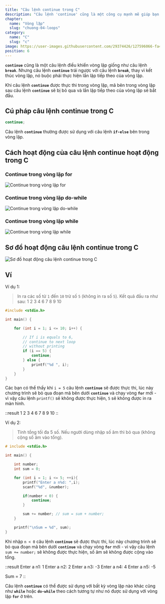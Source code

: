 ```yaml
---
title: "Câu lệnh continue trong C"
description: "Câu lệnh 'continue' cũng là một công cụ mạnh mẽ giúp bạn kiểm soát và điều chỉnh luồng của chương trình giống như 'break' vậy. Nó cho phép bạn bỏ qua một phần của vòng lặp và tiếp tục thực hiện các lệnh tiếp theo dựa trên một điều kiện cụ thể. Cùng xem cách chúng mình sử dụng 'continue' trong lập trình C như thế nào nhé."
chapter:
  name: "Vòng lặp"
  slug: "chuong-04-loops"
category:
  name: "C"
  slug: "c"
image: https://user-images.githubusercontent.com/29374426/127596066-fa46df01-982f-4a72-b6d1-f7d8f5c5a9b3.png
position: 6
---
```


**`continue`** cũng là một câu lệnh điều khiển vòng lặp giống như câu lệnh **`break`**. Nhưng câu lệnh **`continue`** trái ngược với câu lệnh **`break`**, thay vì kết thúc vòng lặp, nó buộc phải thực hiện lần lặp tiếp theo của vòng lặp.

Khi câu lệnh **`continue`** được thực thi trong vòng lặp, mã bên trong vòng lặp sau câu lệnh **`continue`** sẽ bị bỏ qua và lần lặp tiếp theo của vòng lặp sẽ bắt đầu.

## Cú pháp câu lệnh continue trong C

```cpp
continue;
```

Câu lệnh **`continue`** thường được sử dụng với câu lệnh **`if-else`** bên trong vòng lặp.

## Cách hoạt động của câu lệnh continue hoạt động trong C

### Continue trong vòng lặp for

![Continue trong vòng lặp for](https://user-images.githubusercontent.com/29374426/183126659-14f696b2-2349-4012-8dd7-4eb5b82c8170.png)

### Continue trong vòng lặp do-while

![Continue trong vòng lặp do-while](https://user-images.githubusercontent.com/29374426/183126863-bdade997-9ea3-4069-9bd3-e8cd26546505.png)

### Continue trong vòng lặp while

![Continue trong vòng lặp while](https://user-images.githubusercontent.com/29374426/183126835-f795ef01-55f1-4bfa-89a7-843669a1e1e3.png)

## Sơ đồ hoạt động câu lệnh continue trong C

![Sơ đồ hoạt động câu lệnh continue trong C](https://user-images.githubusercontent.com/29374426/183126760-6d1fb767-07c2-4d54-9773-2725d2a99d6c.png)

## Ví

Ví dụ 1:

> In ra các số từ `1` đến `10` trừ số `5` (không in ra số `5`). Kết quả đầu ra như sau: 1 2 3 4 6 7 8 9 10

```cpp
#include <stdio.h>

int main() {

    for (int i = 1; i <= 10; i++) {

        // If i is equals to 6,
        // continue to next loop
        // without printing
        if (i == 5) {
            continue;
        } else {
            printf("%d ", i);
        }
    }
}
```

Các bạn có thể thấy khi `i = 5` câu lệnh **`continue`** sẽ được thực thi, lúc này chương trình sẽ bỏ qua đoạn mã bên dưới **`continue`** và chạy vòng **`for`** mới - vì vậy câu lệnh `printf()` sẽ không được thực hiện, `5` sẽ không được in ra màn hình.


::result
1 2 3 4 6 7 8 9 10
::

Ví dụ 2:

> Tính tổng tối đa 5 số. Nếu người dùng nhập số âm thì bỏ qua (không cộng số âm vào tổng).

```cpp
# include <stdio.h>

int main() {

    int number;
    int sum = 0;

    for (int i = 1; i <= 5; ++i){
        printf("Enter a n%d: ",i);
        scanf("%d", &number);

        if(number < 0) {
            continue;
        }

        sum += number; // sum = sum + number;
    }

    printf("\nSum = %d", sum);
}
```

Khi nhập `n < 0` câu lệnh **`continue`** sẽ được thực thi, lúc này chương trình sẽ bỏ qua đoạn mã bên dưới **`continue`** và chạy vòng **`for`** mới - vì vậy câu lệnh `sum += number;` sẽ không được thực hiện, số âm sẽ không được cộng vào tổng.


::result
Enter a n1: 1
Enter a n2: 2
Enter a n3: -3
Enter a n4: 4
Enter a n5: -5

Sum = 7
::

Câu lệnh **`continue`** có thể được sử dụng với bất kỳ vòng lặp nào khác cũng như **`while`** hoặc **`do-while`** theo cách tương tự như nó được sử dụng với vòng lặp **`for`** ở trên.
